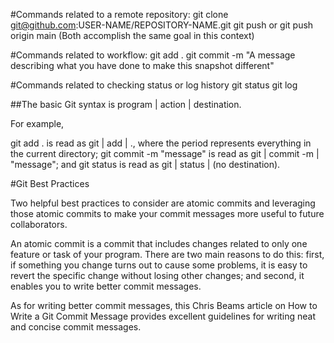 #Commands related to a remote repository:
git clone git@github.com:USER-NAME/REPOSITORY-NAME.git
git push or git push origin main (Both accomplish the same goal in this context)

#Commands related to workflow:
git add .
git commit -m "A message describing what you have done to make this snapshot different"

#Commands related to checking status or log history
git status
git log

##The basic Git syntax is program | action | destination.

For example,

git add . is read as git | add | ., where the period represents everything in the current directory;
git commit -m "message" is read as git | commit -m | "message"; and
git status is read as git | status | (no destination).

#Git Best Practices

Two helpful best practices to consider are atomic commits and leveraging those atomic commits to make your commit messages more useful to future collaborators.

An atomic commit is a commit that includes changes related to only one feature or task of your program. There are two main reasons to do this: first, if something you change turns out to cause some problems, it is easy to revert the specific change without losing other changes; and second, it enables you to write better commit messages.

As for writing better commit messages, this Chris Beams article on How to Write a Git Commit Message provides excellent guidelines for writing neat and concise commit messages.
